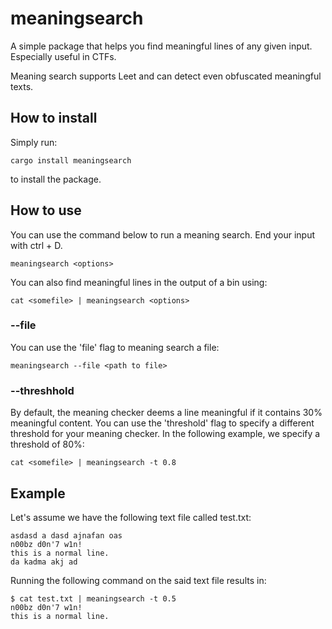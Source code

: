 # meaningsearch

A simple package that helps you find meaningful lines of any given input. Especially useful in CTFs.

Meaning search supports Leet and can detect even obfuscated meaningful texts.

## How to install

Simply run:

    cargo install meaningsearch

to install the package.

## How to use

You can use the command below to run a meaning search. End your input with ctrl + D.

    meaningsearch <options>

You can also find meaningful lines in the output of a bin using:

    cat <somefile> | meaningsearch <options>

### --file

You can use the 'file' flag to meaning search a file:

    meaningsearch --file <path to file>

### --threshhold

By default, the meaning checker deems a line meaningful if it contains 30% meaningful content. You can use the 'threshold' flag to specify a different threshold for your meaning checker. In the following example, we specify a threshold of 80%:

    cat <somefile> | meaningsearch -t 0.8

## Example

Let's assume we have the following text file called test.txt:

    asdasd a dasd ajnafan oas
    n00bz d0n'7 w1n!
    this is a normal line.
    da kadma akj ad

Running the following command on the said text file results in:

    $ cat test.txt | meaningsearch -t 0.5
    n00bz d0n'7 w1n!
    this is a normal line.

